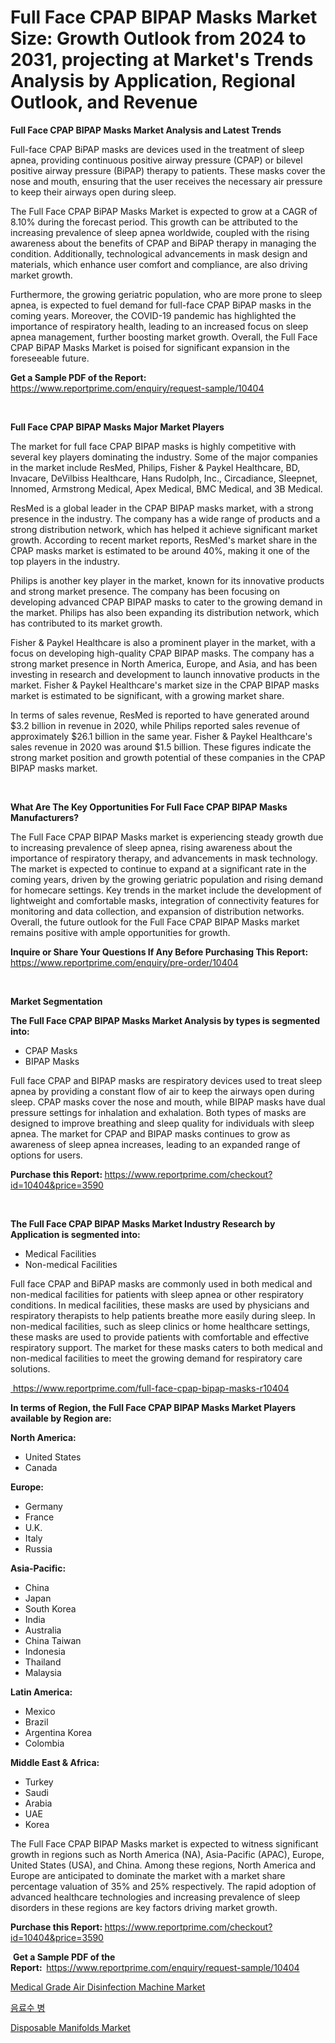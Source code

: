 <p><h1>Full Face CPAP BIPAP Masks Market Size: Growth Outlook from 2024 to 2031, projecting at Market's Trends Analysis by Application, Regional Outlook, and Revenue</h1></p><p><strong>Full Face CPAP BIPAP Masks Market Analysis and Latest Trends</strong></p>
<p><p>Full-face CPAP BiPAP masks are devices used in the treatment of sleep apnea, providing continuous positive airway pressure (CPAP) or bilevel positive airway pressure (BiPAP) therapy to patients. These masks cover the nose and mouth, ensuring that the user receives the necessary air pressure to keep their airways open during sleep.</p><p>The Full Face CPAP BiPAP Masks Market is expected to grow at a CAGR of 8.10% during the forecast period. This growth can be attributed to the increasing prevalence of sleep apnea worldwide, coupled with the rising awareness about the benefits of CPAP and BiPAP therapy in managing the condition. Additionally, technological advancements in mask design and materials, which enhance user comfort and compliance, are also driving market growth.</p><p>Furthermore, the growing geriatric population, who are more prone to sleep apnea, is expected to fuel demand for full-face CPAP BiPAP masks in the coming years. Moreover, the COVID-19 pandemic has highlighted the importance of respiratory health, leading to an increased focus on sleep apnea management, further boosting market growth. Overall, the Full Face CPAP BiPAP Masks Market is poised for significant expansion in the foreseeable future.</p></p>
<p><strong>Get a Sample PDF of the Report:&nbsp;</strong> <a href="https://www.reportprime.com/enquiry/request-sample/10404">https://www.reportprime.com/enquiry/request-sample/10404</a></p>
<p>&nbsp;</p>
<p><strong>Full Face CPAP BIPAP Masks Major Market Players</strong></p>
<p><p>The market for full face CPAP BIPAP masks is highly competitive with several key players dominating the industry. Some of the major companies in the market include ResMed, Philips, Fisher & Paykel Healthcare, BD, Invacare, DeVilbiss Healthcare, Hans Rudolph, Inc., Circadiance, Sleepnet, Innomed, Armstrong Medical, Apex Medical, BMC Medical, and 3B Medical.</p><p>ResMed is a global leader in the CPAP BIPAP masks market, with a strong presence in the industry. The company has a wide range of products and a strong distribution network, which has helped it achieve significant market growth. According to recent market reports, ResMed's market share in the CPAP masks market is estimated to be around 40%, making it one of the top players in the industry.</p><p>Philips is another key player in the market, known for its innovative products and strong market presence. The company has been focusing on developing advanced CPAP BIPAP masks to cater to the growing demand in the market. Philips has also been expanding its distribution network, which has contributed to its market growth.</p><p>Fisher & Paykel Healthcare is also a prominent player in the market, with a focus on developing high-quality CPAP BIPAP masks. The company has a strong market presence in North America, Europe, and Asia, and has been investing in research and development to launch innovative products in the market. Fisher & Paykel Healthcare's market size in the CPAP BIPAP masks market is estimated to be significant, with a growing market share.</p><p>In terms of sales revenue, ResMed is reported to have generated around $3.2 billion in revenue in 2020, while Philips reported sales revenue of approximately $26.1 billion in the same year. Fisher & Paykel Healthcare's sales revenue in 2020 was around $1.5 billion. These figures indicate the strong market position and growth potential of these companies in the CPAP BIPAP masks market.</p></p>
<p>&nbsp;</p>
<p><strong>What Are The Key Opportunities For Full Face CPAP BIPAP Masks Manufacturers?</strong></p>
<p><p>The Full Face CPAP BIPAP Masks market is experiencing steady growth due to increasing prevalence of sleep apnea, rising awareness about the importance of respiratory therapy, and advancements in mask technology. The market is expected to continue to expand at a significant rate in the coming years, driven by the growing geriatric population and rising demand for homecare settings. Key trends in the market include the development of lightweight and comfortable masks, integration of connectivity features for monitoring and data collection, and expansion of distribution networks. Overall, the future outlook for the Full Face CPAP BIPAP Masks market remains positive with ample opportunities for growth.</p></p>
<p><strong>Inquire or Share Your Questions If Any Before Purchasing This Report:</strong> <a href="https://www.reportprime.com/enquiry/pre-order/10404">https://www.reportprime.com/enquiry/pre-order/10404</a></p>
<p>&nbsp;</p>
<p><strong>Market Segmentation</strong></p>
<p><strong>The Full Face CPAP BIPAP Masks Market Analysis by types is segmented into:</strong></p>
<p><ul><li>CPAP Masks</li><li>BIPAP Masks</li></ul></p>
<p><p>Full face CPAP and BIPAP masks are respiratory devices used to treat sleep apnea by providing a constant flow of air to keep the airways open during sleep. CPAP masks cover the nose and mouth, while BIPAP masks have dual pressure settings for inhalation and exhalation. Both types of masks are designed to improve breathing and sleep quality for individuals with sleep apnea. The market for CPAP and BIPAP masks continues to grow as awareness of sleep apnea increases, leading to an expanded range of options for users.</p></p>
<p><strong>Purchase this Report:&nbsp;</strong><a href="https://www.reportprime.com/checkout?id=10404&price=3590">https://www.reportprime.com/checkout?id=10404&price=3590</a></p>
<p>&nbsp;</p>
<p><strong>The Full Face CPAP BIPAP Masks Market Industry Research by Application is segmented into:</strong></p>
<p><ul><li>Medical Facilities</li><li>Non-medical Facilities</li></ul></p>
<p><p>Full face CPAP and BiPAP masks are commonly used in both medical and non-medical facilities for patients with sleep apnea or other respiratory conditions. In medical facilities, these masks are used by physicians and respiratory therapists to help patients breathe more easily during sleep. In non-medical facilities, such as sleep clinics or home healthcare settings, these masks are used to provide patients with comfortable and effective respiratory support. The market for these masks caters to both medical and non-medical facilities to meet the growing demand for respiratory care solutions.</p></p>
<p><a href="https://www.reportprime.com/full-face-cpap-bipap-masks-r10404">&nbsp;https://www.reportprime.com/full-face-cpap-bipap-masks-r10404</a></p>
<p><strong>In terms of Region, the Full Face CPAP BIPAP Masks Market Players available by Region are:</strong></p>
<p>
    <p> <strong> North America: </strong>
        <ul>
            <li>United States</li>
            <li>Canada</li>
        </ul>
        </p> 
    <p> <strong> Europe: </strong>
        <ul>
            <li>Germany</li>
            <li>France</li>
            <li>U.K.</li>
            <li>Italy</li>
            <li>Russia</li>
        </ul>
        </p> 
    <p> <strong> Asia-Pacific: </strong>
        <ul>
            <li>China</li>
            <li>Japan</li>
            <li>South Korea</li>
            <li>India</li>
            <li>Australia</li>
            <li>China Taiwan</li>
            <li>Indonesia</li>
            <li>Thailand</li>
            <li>Malaysia</li>
        </ul>
        </p> 
    <p> <strong> Latin America: </strong>
        <ul>
            <li>Mexico</li>
            <li>Brazil</li>
            <li>Argentina Korea</li>
            <li>Colombia</li>
        </ul>
        </p> 
    <p> <strong> Middle East & Africa: </strong>
        <ul>
            <li>Turkey</li>
            <li>Saudi</li>
            <li>Arabia</li>
            <li>UAE</li>
            <li>Korea</li>
        </ul>
    </p>
    </p>
<p><p>The Full Face CPAP BIPAP Masks market is expected to witness significant growth in regions such as North America (NA), Asia-Pacific (APAC), Europe, United States (USA), and China. Among these regions, North America and Europe are anticipated to dominate the market with a market share percentage valuation of 35% and 25% respectively. The rapid adoption of advanced healthcare technologies and increasing prevalence of sleep disorders in these regions are key factors driving market growth.</p></p>
<p><strong>Purchase this Report: </strong><a href="https://www.reportprime.com/checkout?id=10404&price=3590">https://www.reportprime.com/checkout?id=10404&price=3590</a></p>
<p>&nbsp;<strong>Get a Sample PDF of the Report:&nbsp;&nbsp;</strong><a href="https://www.reportprime.com/enquiry/request-sample/10404">https://www.reportprime.com/enquiry/request-sample/10404</a></p>
<p><strong></strong></p>
<p><p><a href="https://github.com/seekum/Market-Research-Report-List-2/blob/main/medical-grade-air-disinfection-machine-market.md">Medical Grade Air Disinfection Machine Market</a></p><p><a href="https://github.com/vsoq0zknh59/Market-Research-Report-List-1/blob/main/953258035870.md">음료수 병</a></p><p><a href="https://github.com/nancykennedykellievqfqt2/Market-Research-Report-List-2/blob/main/disposable-manifolds-market.md">Disposable Manifolds Market</a></p></p>